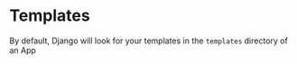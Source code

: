 # Templates

By default, Django will look for your templates in the `templates` directory of an App

